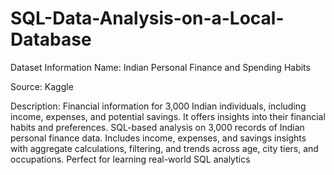 # SQL-Data-Analysis-on-a-Local-Database
Dataset Information
Name: Indian Personal Finance and Spending Habits

Source: Kaggle

Description: Financial information for 3,000 Indian individuals, including income, expenses, and potential savings. It offers insights into their financial habits and preferences.
SQL-based analysis on 3,000 records of Indian personal finance data. Includes income, expenses, and savings insights with aggregate calculations, filtering, and trends across age, city tiers, and occupations. Perfect for learning real-world SQL analytics
